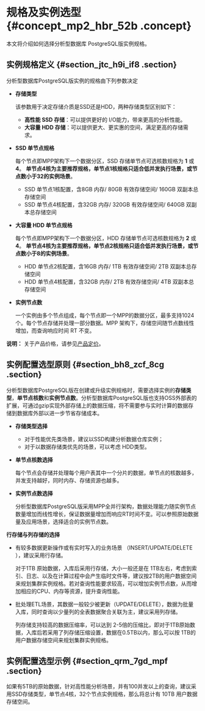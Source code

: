 # 规格及实例选型 {#concept_mp2_hbr_52b .concept}

本文将介绍如何选择分析型数据库 PostgreSQL版实例规格。

## 实例规格定义 {#section_jtc_h9i_if8 .section}

分析型数据库PostgreSQL版实例的规格由下列参数决定

-   **存储类型** 

    该参数用于决定存储介质是SSD还是HDD，两种存储类型区别如下：

    -   **高性能 SSD 存储**：可以提供更好的 I/O能力，带来更高的分析性能。
    -   **大容量 HDD 存储**：可以提供更大、更实惠的空间，满足更高的存储需求。
-   **SSD 单节点规格** 

    每个节点即MPP架构下一个数据分区，SSD 存储单节点可选核数规格为 **1** 或**4**。 **单节点4核为主要推荐规格，单节点1核规格只适合低并发执行场景，或节点数小于32的实例场景**。

    -   SSD 单节点1核配置，含8GB 内存/ 80GB 有效存储空间/ 160GB 双副本总存储空间
    -   SSD 单节点4核配置，含32GB 内存/ 320GB 有效存储空间/ 640GB 双副本总存储空间
-   **大容量 HDD 单节点规格** 

    每个节点即MPP架构下一个数据分区，HDD 存储单节点可选核数规格为 **2** 或**4**。 **单节点4核为主要推荐规格，单节点2核规格只适合低并发执行场景，或节点数小于8的实例场景**。

    -   HDD 单节点2核配置，含16GB 内存/ 1TB 有效存储空间/ 2TB 双副本总存储空间
    -   HDD 单节点4核配置，含32GB 内存/ 2TB 有效存储空间/ 4TB 双副本总存储空间
-   **实例节点数** 

    一个实例由多个节点组成，每个节点即一个MPP的数据分区，最多支持1024个。每个节点存储并处理一部分数据。MPP 架构下，存储空间随节点数线性增加，而查询响应时间 RT 不变。


**说明：** 关于产品价格，请参见[产品定价](../../../../cn.zh-CN/产品定价/产品定价.md#)。

## 实例配置选型原则 {#section_bh8_zcf_8cg .section}

分析型数据库PostgreSQL版在创建或升级实例规格时，需要选择实例的**存储类型**，**单节点核数**和**实例节点数**。分析型数据库PostgreSQL版也支持OSS外部表的扩展，可通过gzip实现外部存储上的数据压缩，将不需要参与实时计算的数据存储到数据库外部以进一步节省存储成本。

-   **存储类型选择** 
    -   对于性能优先类场景，建议以SSD构建分析数据仓库实例；
    -   对于以数据存储类优先的场景，可以考虑 HDD类型。
-   **单节点核数选择** 

    每个节点会存储并处理每个用户表其中一个分片的数据，单节点的核数越多，并发支持越好，同时内存、存储资源也越多。

-   **实例节点数选择** 

    分析型数据库PostgreSQL版采用MPP全并行架构，数据处理能力随实例节点数量增加而线性增长，保证数据量增加而响应RT时间不变。可以参照原始数据量及应用场景，选择适合的实例节点数。


**行存储与列存储的选择**

-   有较多数据更新操作或有实时写入的业务场景 （INSERT/UPDATE/DELETE ），建议采用行存储。

    对于1TB 原始数据，入库后采用行存储，大小一般还是在 1TB左右，考虑到索引、日志、以及在计算过程中会产生临时文件等，建议按2TB的用户数据空间来规划集群实例规格。若对查询性能要求较高，可以增加实例节点数，从而增加相应的CPU、内存等资源，提升查询性能。

-   批处理ETL场景，其数据一般较少被更新（UPDATE/DELETE），数据为批量入库，同时查询以少量列的全表数据聚合关联为主，建议采用列存储。

    列存储支持较高的数据压缩率，可以达到 2-5倍的压缩比，即对于1TB原始数据，入库后若采用了列存储压缩设置，数据在0.5TB以内，那么可以按 1TB的用户数据存储空间来规划集群实例规格。


## 实例配置选型示例 {#section_qrm_7gd_mpf .section}

如果有5TB的原始数据，针对高性能分析场景，并有100并发以上的查询，建议采用SSD存储类型，单节点4核，32个节点实例规格，那么将总计有 10TB 用户数据存储空间。


